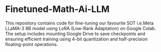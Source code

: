 # Finetuned-Math-Ai-LLM
This repository contains code for fine-tuning our favourite SOT i.e.Meta LLaMA-3 8B model using LoRA (Low-Rank Adaptation) on Google Colab. The setup includes mounting Google Drive to save checkpoints and ensuring efficient training using 4-bit quantization and half-precision floating-point operations.

